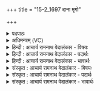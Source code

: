 +++
title = "15-2_1697 दाना मृगो"

+++
<details><summary>पदपाठः</summary>

दा꣣ना꣢। मृ꣣गः꣢। न। वा꣣रणः꣢। पु꣣रुत्रा꣢। च꣣र꣡थ꣢म्। द꣣धे। न꣢। किः꣣। त्वा। नि꣢। य꣣मत्। आ꣢। सु꣣ते꣢। ग꣣मः। महा꣢न्। च꣣रसि। ओ꣡ज꣢꣯सा। १६९७।
</details>

<details><summary>अधिमन्त्रम् (VC)</summary>

- इन्द्रः
- मेध्यातिथिः काण्वः
- बृहती
- मध्यमः
</details>

<details><summary>हिन्दी : आचार्य रामनाथ वेदालंकार - विषयः</summary>

आगे जगदीश्वर का वर्णन करते हैं।
</details>

<details><summary>हिन्दी : आचार्य रामनाथ वेदालंकार - पदार्थः</summary>

पदार्थान्वयभाषाः -  (वारण) हाथी (मृगः) पशु (न) जैसे (चरथम्) गण्डस्थलों पर बहनेवाले (दाना) मदजल को (दधे) धारण करता है, वैसे ही (वारणः) विपत्तियों का निवारणकर्ता, (मृगः) सज्जनों को खोजनेवाला इन्द्र जगदीश्वर (पुरुत्रा) बहुत अधिक (चरथम्) सञ्चार करनेवाले (दाना) आनन्द-दान को (दधे) धारण करता है। हे इन्द्र जगदीश्वर ! आप (सुते) हमारे भक्तिरस के उमड़ने पर (आ गमः) आओ। (त्वा) आते हुए आपको (न किः) कोई नहीं (नि यमत्) रोक सके। (महान्) महान् आप (ओजसा) प्रताप के साथ (चरसि) सर्वत्र व्याप्त हो ॥२॥ यहाँ श्लिष्टोपमालङ्कार है ॥२॥
</details>

<details><summary>हिन्दी : आचार्य रामनाथ वेदालंकार - भावार्थः</summary>

भावार्थभाषाः -  जैसे हाथी गण्डस्थलों पर मदजल प्रवाहित करता है,वैसे ही परमेश्वर उपासकों के प्रति आनन्द-रस को बहाता है ॥२॥
</details>

<details><summary>संस्कृत : आचार्य रामनाथ वेदालंकार - विषयः</summary>

अथ जगदीश्वरं वर्णयति।
</details>

<details><summary>संस्कृत : आचार्य रामनाथ वेदालंकार - पदार्थः</summary>

पदार्थान्वयभाषाः -  (वारणः) गजः (मृगः) पशुः (न) यथा (चरथम्) गण्डस्थलयोः संचरणशीलम् (दाना) दानं मदजलम् (दधे) धारयति, तथा (वारणः) विपन्निवारकः (मृगः) सज्जनानामन्वेष्टा इन्द्रः जगदीश्वरः (पुरुत्रा) बहुम् [‘देवमनुष्यपुरुषपुरुमर्त्येभ्यो द्वितीयासप्तम्योर्बहुलम्’। अ० ५।४।५६ इति द्वितीयार्थे त्रा प्रत्ययः।] (चरथम्) संचरणशीलं (दाना) आनन्दस्य दानम् (दधे) धारयति। हे इन्द्र जगदीश्वर ! त्वम् (सुते) अस्माकं भक्तिरसे अभिषुते सति (आ गमः) आगच्छ। (त्वा) आगच्छन्तं त्वाम् (न किः) न कोऽपि (नि यमत्) नियच्छतु, निवारयतु। (महान्) महिमवान् त्वम् (ओजसा) प्रतापेन साकम् (चरसि) सर्वत्र व्याप्नोषि ॥२॥ अत्र श्लिष्टोपमालङ्कारः ॥२॥
</details>

<details><summary>संस्कृत : आचार्य रामनाथ वेदालंकार - भावार्थः</summary>

भावार्थभाषाः -  यथा गजो गण्डलस्थलयोर्मदजलं प्रवाहयति तथा परमेश्वर उपासकान् प्रत्यानन्दरसं स्रावयति ॥२॥
</details>
